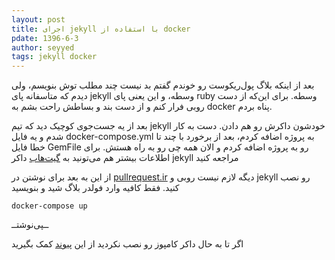 ```yaml
---
layout: post
title: اجرای jekyll با استفاده از docker
pdate: 1396-6-3
author: seyyed
tags: jekyll docker
---
```


بعد از اینکه بلاگ پول‌ریکوست رو خوندم گفتم بد نیست چند مطلب توش بنویسم، ولی دیدم که متاسفانه پای jekyll وسطه، و این یعنی پای ruby وسطه. برای این‌که از دست روبی فرار کنم و از دست بند و بساطش راحت بشم به docker پناه بردم.

بعد از یه جست‌جوی کوچیک دید که تیم jekyll خودشون داکرش رو هم دادن. دست به کار شدم و یه فایل docker-compose.yml به پروژه اضافه کردم، بعد از برخورد با چند تا خطا فایل GemFile رو به پروژه اضافه کردم و الان همه چی رو به راه هستش. برای اطلاعات بیشتر هم می‌تونید به 
[گیت‌هاب][github]
 داکر jekyll مراجعه کنید

از این به بعد برای نوشتن در [pullrequest.ir] دیگه لازم نیست روبی و jekyll رو نصب کنید. فقط کافیه وارد فولدر بلاگ شید و بنویسید

```
docker-compose up
```

ــپی‌نوشتــ

اگر تا به حال داکر کامپوز رو نصب نکردید از این 
[پیوند][docker-compose]
کمک بگیرید

[pullrequest.ir]: http://pullrequest.ir/
[github]: https://github.com/jekyll/docker
[docker-compose]: https://docs.docker.com/compose/install/